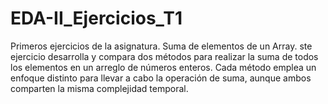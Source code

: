 # EDA-II_Ejercicios_T1
Primeros ejercicios de la asignatura. Suma de elementos de un Array.
ste ejercicio desarrolla y compara dos métodos para realizar la suma de todos los elementos en un arreglo de números enteros. Cada método emplea un enfoque distinto para llevar a cabo la operación de suma, aunque ambos comparten la misma complejidad temporal.
